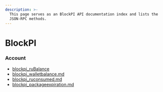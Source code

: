 ```yaml
---
description: >-
  This page serves as an BlockPI API documentation index and lists the available
  JSON-RPC methods.
---
```


# BlockPI

### Account

* [blockpi\_ruBalance](blockpi_rubalance.md)
* [blockpi\_walletbalance.md](blockpi_walletbalance.md "mention")
* [blockpi\_ruconsumed.md](blockpi_ruconsumed.md "mention")
* [blockpi\_packageexpiration.md](blockpi_packageexpiration.md "mention")
